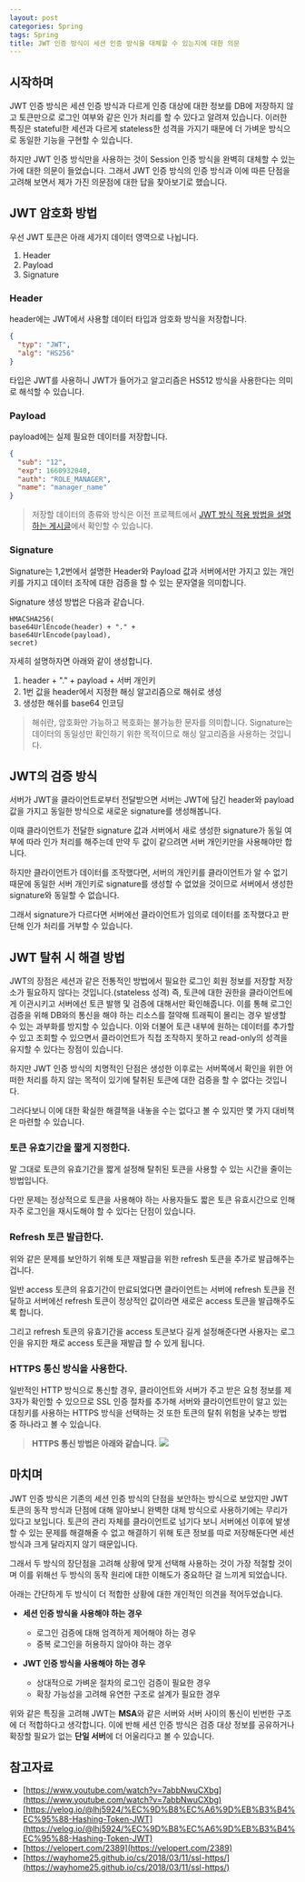 ```yaml
---
layout: post
categories: Spring
tags: Spring
title: JWT 인증 방식이 세션 인증 방식을 대체할 수 있는지에 대한 의문
---
```


## 시작하며
JWT 인증 방식은 세션 인증 방식과 다르게 인증 대상에 대한 정보를 DB에 저장하지 않고 토큰만으로 로그인 여부와 같은 인가 처리를 할 수 있다고 알려져 있습니다.
이러한 특징은 stateful한 세션과 다르게 stateless한 성격을 가지기 때문에 더 가벼운 방식으로 동일한 기능을 구현할 수 있습니다.

하지만 JWT 인증 방식만을 사용하는 것이 Session 인증 방식을 완벽히 대체할 수 있는가에 대한 의문이 들었습니다. 그래서 JWT 인증 방식의 인증 방식과 이에 따른 단점을 고려해 보면서 제가 가진 의문점에 대한 답을 찾아보기로 했습니다.

## JWT 암호화 방법
우선 JWT 토큰은 아래 세가지 데이터 영역으로 나뉩니다.

1. Header
2. Payload
3. Signature

### Header
header에는 JWT에서 사용할 데이터 타입과 암호화 방식을 저장합니다.
```json
{ 
  "typ": "JWT",
  "alg": "HS256"
}
```
타입은 JWT를 사용하니 JWT가 들어가고 알고리즘은 HS512 방식을 사용한다는 의미로 해석할 수 있습니다.

### Payload
payload에는 실제 필요한 데이터를 저장합니다. 

```json
{
  "sub": "12",
  "exp": 1660932040,
  "auth": "ROLE_MANAGER",
  "name": "manager_name"
}
```
> 저장할 데이터의 종류와 방식은 이전 프로젝트에서 [JWT 방식 적용 방법을 설명하는 게시글](https://kimcno3.github.io/posts/Jwt-Token%EC%97%90-%EB%8B%B4%EA%B8%B8-%EC%82%AC%EC%9A%A9%EC%9E%90-%EC%A0%95%EB%B3%B4%EC%97%90-%EB%8C%80%ED%95%9C-%EA%B2%B0%EC%A0%95%EA%B3%BC-%ED%91%9C%EC%A4%80%EC%97%90-%EB%8C%80%ED%95%9C-%EC%9D%B4%ED%95%B4/#%EB%93%B1%EB%A1%9D%EB%90%9C-%ED%81%B4%EB%A0%88%EC%9E%84registered-claims)에서 확인할 수 있습니다.

### Signature
Signature는 1,2번에서 설명한 Header와 Payload 값과 서버에서만 가지고 있는 개인키를 가지고 데이터 조작에 대한 검증을 할 수 있는 문자열을 의미합니다.

Signature 생성 방법은 다음과 같습니다.

```text
HMACSHA256(
base64UrlEncode(header) + "." +
base64UrlEncode(payload),
secret)
```

자세히 설명하자면 아래와 같이 생성합니다.

1. header + "." + payload + 서버 개인키
2. 1번 값을 header에서 지정한 해싱 알고리즘으로 해쉬로 생성
3. 생성한 해쉬를 base64 인코딩


> 해쉬란, 암호화만 가능하고 복호화는 불가능한 문자를 의미합니다. Signature는 데이터의 동일성만 확인하기 위한 목적이므로 해싱 알고리즘을 사용하는 것입니다.

## JWT의 검증 방식
서버가 JWT을 클라이언트로부터 전달받으면 서버는 JWT에 담긴 header와 payload 값을 가지고 동일한 방식으로 새로운 signature를 생성해봅니다.

이때 클라이언트가 전달한 signature 값과 서버에서 새로 생성한 signature가 동일 여부에 따라 인가 처리를 해주는데 만약 두 값이 같으려면 서버 개인키만을 사용해야만 합니다.

하지만 클라이언트가 데이터를 조작했다면, 서버의 개인키를 클라이언트가 알 수 없기 때문에 동일한 서버 개인키로 signature를 생성할 수 없었을 것이므로 서버에서 생성한 signature와 동일할 수 없습니다.

그래서 signature가 다르다면 서버에선 클라이언트가 임의로 데이터를 조작했다고 판단해 인가 처리를 거부할 수 있습니다.

## JWT 탈취 시 해결 방법
JWT의 장점은 세션과 같은 전통적인 방법에서 필요한 로그인 회원 정보를 저장할 저장소가 필요하지 않다는 것입니다.(stateless 성격)
 즉, 토큰에 대한 권한을 클라이언트에게 이관시키고 서버에선 토큰 발행 및 검증에 대해서만 확인해줍니다.
 이를 통해 로그인 검증을 위해 DB와의 통신을 해야 하는 리소스를 절약해 트래픽이 몰리는 경우 발생할 수 있는 과부화를 방지할 수 있습니다.
 이와 더불어 토큰 내부에 원하는 데이터를 추가할 수 있고 조회할 수 있으면서 클라이언트가 직접 조작하지 못하고 read-only의 성격을 유지할 수 있다는 장점이 있습니다.

하지만 JWT 인증 방식의 치명적인 단점은 생성한 이후로는 서버쪽에서 확인을 위한 어떠한 처리를 하지 않는 목적이 있기에 탈취된 토큰에 대한 검증을 할 수 없다는 것입니다.

그러다보니 이에 대한 확실한 해결책을 내놓을 수는 없다고 볼 수 있지만 몇 가지 대비책은 마련할 수 있습니다.

### 토큰 유효기간을 짧게 지정한다.
말 그대로 토큰의 유효기간을 짧게 설정해 탈취된 토큰을 사용할 수 있는 시간을 줄이는 방법입니다.

다만 문제는 정상적으로 토큰을 사용해야 하는 사용자들도 짧은 토큰 유효시간으로 인해 자주 로그인을 재시도해야 할 수 있다는 단점이 있습니다.

### Refresh 토큰 발급한다.
위와 같은 문제를 보안하기 위해 토큰 재발급을 위한 refresh 토큰을 추가로 발급해주는 겁니다.

일반 access 토큰의 유효기간이 만료되었다면 클라이언트는 서버에 refresh 토큰을 전달하고 서버에선 refresh 토큰이 정상적인 값이라면 새로은 access 토큰을 발급해주도록 합니다.

그리고 refresh 토큰의 유효기간을 access 토큰보다 길게 설정해준다면 사용자는 로그인을 유지한 채로 access 토큰을 재발급 할 수 있게 됩니다.

### HTTPS 통신 방식을 사용한다.
일반적인 HTTP 방식으로 통신할 경우, 클라이언트와 서버가 주고 받은 요청 정보를 제 3자가 확인할 수 있으므로 SSL 인증 절차를 추가해 
서버와 클라이언트만이 알고 있는 대칭키를 사용하는 HTTPS 방식을 선택하는 것 또한 토큰의 탈취 위험을 낮추는 방법 중 하나라고 볼 수 있습니다.

> **HTTPS 통신 방법은 아래와 같습니다.**
> ![](https://i.imgur.com/YIfy1wK.png)


## 마치며
JWT 인증 방식은 기존의 세션 인증 방식의 단점을 보안하는 방식으로 보았지만 JWT 토큰의 동작 방식과 단점에 대해 알아보니 완벽한 대체 방식으로 사용하기에는 무리가 있다고 보입니다.
토큰의 관리 자체를 클라이언트로 넘기다 보니 서버에선 이후에 발생할 수 있는 문제를 해결해줄 수 없고 해결하기 위해 토큰 정보를 따로 저장해둔다면 세션 방식과 크게 달라지지 않기 때문입니다.

그래서 두 방식의 장단점을 고려해 상황에 맞게 선택해 사용하는 것이 가장 적절할 것이며 이를 위해선 두 방식의 동작 원리에 대한 이해도가 중요하단 걸 느끼게 되었습니다.

아래는 간단하게 두 방식이 더 적합한 상황에 대한 개인적인 의견을 적어두었습니다.

- **세션 인증 방식을 사용해야 하는 경우**
  - 로그인 검증에 대해 엄격하게 제어해야 하는 경우
  - 중복 로그인을 허용하지 않아야 하는 경우

- **JWT 인증 방식을 사용해야 하는 경우**
  - 상대적으로 가벼운 절차의 로그인 검증이 필요한 경우
  - 확장 가능성을 고려해 유연한 구조로 설계가 필요한 경우

위와 같은 특징을 고려해 JWT는 **MSA**와 같은 서버와 서버 사이의 통신이 빈번한 구조에 더 적합하다고 생각합니다. 
이에 반해 세션 인증 방식은 검증 대상 정보를 공유하거나 확장할 필요가 없는 **단일 서버**에 더 어울리다고 볼 수 있습니다.

## 참고자료
- [https://www.youtube.com/watch?v=7abbNwuCXbg](https://www.youtube.com/watch?v=7abbNwuCXbg)
- [https://velog.io/@lhj5924/%EC%9D%B8%EC%A6%9D%EB%B3%B4%EC%95%88-Hashing-Token-JWT](https://velog.io/@lhj5924/%EC%9D%B8%EC%A6%9D%EB%B3%B4%EC%95%88-Hashing-Token-JWT)
- [https://velopert.com/2389](https://velopert.com/2389)
- [https://wayhome25.github.io/cs/2018/03/11/ssl-https/](https://wayhome25.github.io/cs/2018/03/11/ssl-https/)
